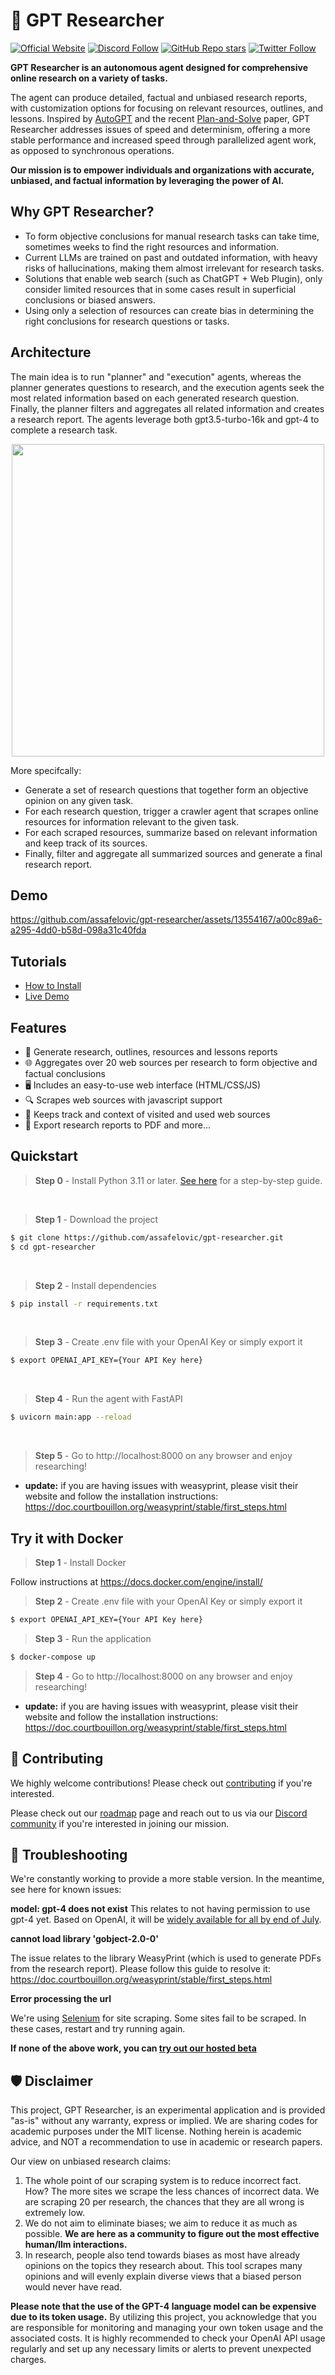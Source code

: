 # 🔎 GPT Researcher
[![Official Website](https://img.shields.io/badge/Official%20Website-tavily.com-blue?style=flat&logo=world&logoColor=white)](https://tavily.com)
[![Discord Follow](https://dcbadge.vercel.app/api/server/2pFkc83fRq?style=flat)](https://discord.com/invite/2pFkc83fRq)
[![GitHub Repo stars](https://img.shields.io/github/stars/assafelovic/gpt-researcher?style=social)](https://github.com/assafelovic/gpt-researcher)
[![Twitter Follow](https://img.shields.io/twitter/follow/assaf_elovic?style=social)](https://twitter.com/assaf_elovic)

**GPT Researcher is an autonomous agent designed for comprehensive online research on a variety of tasks.** 

The agent can produce detailed, factual and unbiased research reports, with customization options for focusing on relevant resources, outlines, and lessons. Inspired by [AutoGPT](https://github.com/Significant-Gravitas/Auto-GPT) and the recent [Plan-and-Solve](https://arxiv.org/abs/2305.04091) paper, GPT Researcher addresses issues of speed and determinism, offering a more stable performance and increased speed through parallelized agent work, as opposed to synchronous operations.

**Our mission is to empower individuals and organizations with accurate, unbiased, and factual information by leveraging the power of AI.**

## Why GPT Researcher?

- To form objective conclusions for manual research tasks can take time, sometimes weeks to find the right resources and information.
- Current LLMs are trained on past and outdated information, with heavy risks of hallucinations, making them almost irrelevant for research tasks.
- Solutions that enable web search (such as ChatGPT + Web Plugin), only consider limited resources that in some cases result in superficial conclusions or biased answers.
- Using only a selection of resources can create bias in determining the right conclusions for research questions or tasks. 

## Architecture
The main idea is to run "planner" and "execution" agents, whereas the planner generates questions to research, and the execution agents seek the most related information based on each generated research question. Finally, the planner filters and aggregates all related information and creates a research report. The agents leverage both gpt3.5-turbo-16k and gpt-4 to complete a research task.

<div align="center">
<img align="center" height="500" src="https://cowriter-images.s3.amazonaws.com/arch.png">
</div>


More specifcally:
* Generate a set of research questions that together form an objective opinion on any given task. 
* For each research question, trigger a crawler agent that scrapes online resources for information relevant to the given task.
* For each scraped resources, summarize based on relevant information and keep track of its sources.
* Finally, filter and aggregate all summarized sources and generate a final research report.

## Demo
https://github.com/assafelovic/gpt-researcher/assets/13554167/a00c89a6-a295-4dd0-b58d-098a31c40fda

## Tutorials
 - [How to Install](https://www.loom.com/share/04ebffb6ed2a4520a27c3e3addcdde20?sid=da1848e8-b1f1-42d1-93c3-5b0b9c3b24ea)
 - [Live Demo](https://www.loom.com/share/6a3385db4e8747a1913dd85a7834846f?sid=a740fd5b-2aa3-457e-8fb7-86976f59f9b8)

## Features
- 📝 Generate research, outlines, resources and lessons reports
- 🌐 Aggregates over 20 web sources per research to form objective and factual conclusions
- 🖥️ Includes an easy-to-use web interface (HTML/CSS/JS)
- 🔍 Scrapes web sources with javascript support
- 📂 Keeps track and context of visited and used web sources
- 📄 Export research reports to PDF and more...

## Quickstart
> **Step 0** - Install Python 3.11 or later. [See here](https://www.tutorialsteacher.com/python/install-python) for a step-by-step guide.

<br />

> **Step 1** - Download the project

```bash
$ git clone https://github.com/assafelovic/gpt-researcher.git
$ cd gpt-researcher
```

<br />

> **Step 2** - Install dependencies
```bash
$ pip install -r requirements.txt
```
<br />

> **Step 3** - Create .env file with your OpenAI Key or simply export it

```bash
$ export OPENAI_API_KEY={Your API Key here}
```
<br />

> **Step 4** - Run the agent with FastAPI

```bash
$ uvicorn main:app --reload
```
<br />

> **Step 5** - Go to http://localhost:8000 on any browser and enjoy researching!

- **update:** if you are having issues with weasyprint, please visit their website and follow the installation instructions: https://doc.courtbouillon.org/weasyprint/stable/first_steps.html

## Try it with Docker

> **Step 1** - Install Docker

Follow instructions at https://docs.docker.com/engine/install/

> **Step 2** - Create .env file with your OpenAI Key or simply export it

```bash
$ export OPENAI_API_KEY={Your API Key here}
```

> **Step 3** - Run the application

```bash
$ docker-compose up
```

> **Step 4** - Go to http://localhost:8000 on any browser and enjoy researching!

- **update:** if you are having issues with weasyprint, please visit their website and follow the installation instructions: https://doc.courtbouillon.org/weasyprint/stable/first_steps.html

## 🚀 Contributing
We highly welcome contributions! Please check out [contributing](CONTRIBUTING.md) if you're interested.

Please check out our [roadmap](https://trello.com/b/3O7KBePw/gpt-researcher-roadmap) page and reach out to us via our [Discord community](https://discord.gg/2pFkc83fRq) if you're interested in joining our mission.


## 🔧 Troubleshooting
We're constantly working to provide a more stable version. In the meantime, see here for known issues:

**model: gpt-4 does not exist**
This relates to not having permission to use gpt-4 yet. Based on OpenAI, it will be [widely available for all by end of July](https://help.openai.com/en/articles/7102672-how-can-i-access-gpt-4).

**cannot load library 'gobject-2.0-0'**

The issue relates to the library WeasyPrint (which is used to generate PDFs from the research report). Please follow this guide to resolve it: https://doc.courtbouillon.org/weasyprint/stable/first_steps.html

**Error processing the url**

We're using [Selenium](https://www.selenium.dev) for site scraping. Some sites fail to be scraped. In these cases, restart and try running again.

**If none of the above work, you can [try out our hosted beta](https://app.tavily.com)**

## 🛡 Disclaimer

This project, GPT Researcher, is an experimental application and is provided "as-is" without any warranty, express or implied. We are sharing codes for academic purposes under the MIT license. Nothing herein is academic advice, and NOT a recommendation to use in academic or research papers.

Our view on unbiased research claims:
1. The whole point of our scraping system is to reduce incorrect fact. How? The more sites we scrape the less chances of incorrect data. We are scraping 20 per research, the chances that they are all wrong is extremely low.
2. We do not aim to eliminate biases; we aim to reduce it as much as possible. **We are here as a community to figure out the most effective human/llm interactions.**
3. In research, people also tend towards biases as most have already opinions on the topics they research about. This tool scrapes many opinions and will evenly explain diverse views that a biased person would never have read.

**Please note that the use of the GPT-4 language model can be expensive due to its token usage.** By utilizing this project, you acknowledge that you are responsible for monitoring and managing your own token usage and the associated costs. It is highly recommended to check your OpenAI API usage regularly and set up any necessary limits or alerts to prevent unexpected charges.

